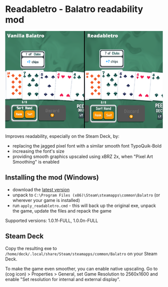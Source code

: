 # Readabletro - Balatro readability mod

![Balatro vs Readabletro](comparison.png)

Improves readability, especially on the Steam Deck, by:
* replacing the jagged pixel font with a similar smooth font TypoQuik-Bold
* increasing the font's size
* providing smooth graphics upscaled using xBRZ 2x, when "Pixel Art Smoothing" is enabled

## Installing the mod (Windows)

* download the [latest version](https://github.com/bladeSk/readabletro/releases/latest)
* unpack to `C:\Program Files (x86)\Steam\steamapps\common\Balatro` (or wherever your game is installed)
* run `apply_readabletro.cmd` - this will back up the original exe, unpack the game, update the files and repack the game

Supported versions: 1.0.1f-FULL, 1.0.0n-FULL

## Steam Deck

Copy the resulting exe to `/home/deck/.local/share/Steam/steamapps/common/Balatro` on your Steam Deck.

To make the game even smoother, you can enable native upscaling. Go to (cog icon) > Properties > General, set Game Resolution to 2560x1600 and enable "Set resolution for internal and external display".
